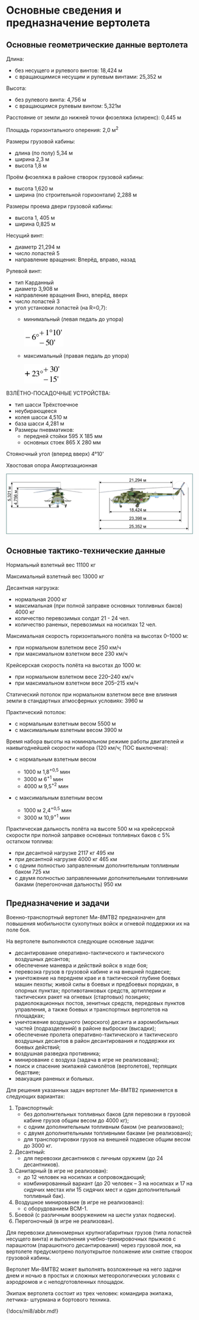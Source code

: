 # Основные сведения и предназначение вертолета

## Основные геометрические данные вертолета

Длина:

- без несущего и рулевого винтов: 18,424 м
- с вращающимися несущим и рулевым винтами: 25,352 м

Высота:

- без рулевого винта: 4,756 м
- с вращающимся рулевым винтом: 5,321м

Расстояние от земли до нижней точки фюзеляжа (клиренс): 0,445 м

Площадь горизонтального оперения: 2,0 м<sup>2</sup>

Размеры грузовой кабины:

- длина (по полу) 5,34 м
- ширина 2,3 м
- высота 1,8 м

Проём фюзеляжа в районе створок грузовой кабины:

- высота 1,620 м
- ширина (по строительной горизонтали) 2,288 м

Размеры проема двери грузовой кабины:

- высота 1, 405 м
- ширина 0,825 м

Несущий винт:

- диаметр 21,294 м
- число лопастей 5
- направление вращения: Вперёд, вправо, назад

Рулевой винт:

- тип Карданный
- диаметр 3,908 м
- направление вращения Вниз, вперёд, вверх
- число лопастей 3
- угол установки лопастей (на R=0,7):
    - минимальный (левая педаль до упора)

        ![](img/mi-21-1-screen.jpg)

    - максимальный (правая педаль до упора)

        ![](img/mi-21-2-screen.jpg)

ВЗЛЁТНО-ПОСАДОЧНЫЕ УСТРОЙСТВА:

- тип шасси Трёхстоечное
- неубирающееся
- колея шасси 4,510 м
- база шасси 4,281 м
- Размеры пневматиков:
    - передней стойки 595 Х 185 мм
    - основных стоек 865 X 280 мм

Стояночный угол (вперед вверх) 4°10'

Хвостовая опора Амортизационная

![Рис. 2.1. Геометрические размеры вертолета](img/mi-022-051-transp.png)

## Основные тактико-технические данные

Нормальный взлетный вес 11100 кг

Максимальный взлетный вес 13000 кг

Десантная нагрузка:

- нормальная 2000 кг
- максимальная (при полной заправке основных топливных баков) 4000 кг
- количество перевозимых солдат 21 - 24 чел.
- количество раненых, перевозимых на носилках 12 чел.

Максимальная скорость горизонтального полёта на высотах 0–1000 м:

- при нормальном взлетном весе 250 км/ч
- при максимальном взлетном весе 230 км/ч

Крейсерская скорость полёта на высотах до 1000 м:

- при нормальном взлетном весе 220–240 км/ч
- при максимальном взлетном весе 205–215 км/ч

Статический потолок при нормальном взлетном весе вне влияния земли в стандартных атмосферных условиях: 3960 м

Практический потолок:

- с нормальным взлетным весом 5500 м
- с максимальным взлетным весом 3900 м

Время набора высоты на номинальном режиме работы двигателей и
наивыгоднейшей скорости набора (120 км/ч; ПОС выключена):

- с нормальным взлетным весом
    - 1000 м 1,8<sup>+0,5</sup> мин
    - 3000 м 6<sup>+1</sup> мин
    - 4000 м 9,5<sup>+2</sup> мин

- с максимальным взлетным весом
    - 1000 м 2,4<sup>+0,5</sup> мин
    - 3000 м 10,9<sup>+1</sup> мин

Практическая дальность полёта на высоте 500 м на крейсерской
скорости при полной заправке основных топливных баков с 5% остатком
топлива:

- при десантной нагрузке 2117 кг 495 км
- при десантной нагрузке 4000 кг 465 км
- с одним полностью заправленным дополнительным топливным баком 725 км
- с двумя полностью заправленными дополнительными топливными баками (перегоночная дальность) 950 км

## Предназначение и задачи

Военно-транспортный вертолет Ми-8МТВ2 предназначен для повышения
мобильности сухопутных войск и огневой поддержки их на поле боя.


На вертолете выполняются следующие основные задачи:

- десантирование оперативно-тактического и тактического воздушных
десантов;
- обеспечение маневра и действий войск в ходе боя;
- перевозка грузов в грузовой кабине и на внешней подвеске;
- уничтожение на переднем крае и в тактической глубине боевых
машин пехоты; живой силы в боевых и предбоевых порядках, в
опорных пунктах; противотанковых средств, артиллерии и
тактических ракет на огневых (стартовых) позициях;
радиолокационных постов, зенитных средств, передовых пунктов
управления, а также боевых и транспортных вертолетов на
площадках;
- уничтожение воздушного (морского) десанта и аэромобильных частей
 (подразделений) в районе выброски (высадки);
- обеспечение пролета оперативно-тактического и тактического
воздушных десантов в район десантирования и поддержки их боевых
действий;
- воздушная разведка противника;
- минирование с воздуха (задача в игре не реализована);
- поиск и спасение экипажей самолётов (вертолетов), терпящих
бедствие;
- эвакуация раненых и больных.

Для решения указанных задач вертолет Ми-8МТВ2 применяется в следующих
вариантах:

1. Транспортный:
    - без дополнительных топливных баков (для перевозки в грузовой
    кабине грузов общим весом до 4000 кг);
    - с одним дополнительным топливным баком (не реализовано);
    - с двумя дополнительными топливными баками (не реализовано);
    - для транспортировки грузов на внешней подвеске общим весом до
    3000 кг.
2. Десантный:
    - для перевозки десантников с личным оружием (до 24 десантников).
3. Санитарный (в игре не реализован):
    - до 12 человек на носилках и сопровождающий;
    - комбинированный вариант (до 20 человек – 3 на носилках и 17 на
    сидячих местах или 15 сидячих мест и один дополнительный
    топливный бак).
4. Воздушное минирование (в игре не реализовано):
    - с оборудованием ВСМ-1.
5. Боевой (с различным вооружением на шести узлах подвески).
6. Перегоночный (в игре не реализован).

Для перевозки длинномерных крупногабаритных грузов (типа лопастей
несущего винта) и выполнения учебно-тренировочных прыжков с парашютом
(парашютного десантирования) через грузовой люк, на вертолете
предусмотрено полуоткрытое положение или снятие створок грузовой кабины.

Вертолет Ми-8МТВ2 может выполнять возложенные на него задачи днем и
ночью в простых и сложных метеорологических условиях с аэродромов и с
неподготовленных площадок.

Экипаж вертолета состоит из трех человек: командира экипажа, летчика-
штурмана и бортового техника.

{!docs/mi8/abbr.md!}
